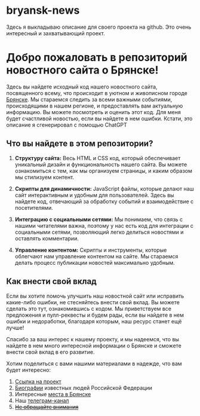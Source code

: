 # bryansk-news
Здесь я выкладываю описание для своего проекта на github. Это очень интересный и захватывающий проект. 

# Добро пожаловать в репозиторий новостного сайта о Брянске!

Здесь вы найдете исходный код нашего новостного сайта, посвященного всему, что происходит в уютном и живописном городе [Брянске](https://32q.ru). Мы стараемся следить за всеми важными событиями, происходящими в нашем регионе, и предоставлять вам актуальную информацию. Вы можете посмотреть и оценить этот код. Для меня будет счастливой новостью, если вы найдете в нем ошибки. Кстати, это описание я сгенерировал с помощью ChatGPT

## Что вы найдете в этом репозитории?

1. **Структуру сайта:** Весь HTML и CSS код, который обеспечивает уникальный дизайн и функциональность нашего сайта. Вы можете ознакомиться с тем, как мы организуем страницы, и каким образом мы стилизуем контент.

2. **Скрипты для динамичности:** JavaScript файлы, которые делают наш сайт интерактивным и удобным для пользователей. Здесь вы найдете код, отвечающий за обработку событий и взаимодействие с посетителями.

3. **Интеграцию с социальными сетями:** Мы понимаем, что связь с нашими читателями важна, поэтому у нас есть код для интеграции с социальными сетями, позволяющий легко делиться новостями и оставлять комментарии.

4. **Управление контентом:** Скрипты и инструменты, которые облегчают нам управление контентом на сайте. Мы стараемся делать процесс публикации новостей максимально удобным.

## Как внести свой вклад

Если вы хотите помочь улучшить наш новостной сайт или исправить какие-либо ошибки, не стесняйтесь внести свой вклад. Вы можете сделать это тут, ознакомившись с кодом. Мы приветствуем все предложения и пулл-реквесты и будем рады, если вы найдете в нем ошибки и недоработки, благодаря которым, наш ресурс станет ещё лучше!

Спасибо за ваш интерес к нашему проекту, и мы надеемся, что вы найдете в нем много интересной информации о Брянске и сможете внести свой вклад в его развитие.

Хотим поделиться с вами нашими материалами в надежде, что вам будет интересно:
1. [Ссылка на проект](https://32q.ru/)
2. [Биографии](https://32q.ru/biografii) известных людей Российской Федерации
3. Интересные [места в Брянске](https://32q.ru/interesnye-mesta)
4. Наш [телеграм-канал](https://tgstat.ru/channel/@rakyrs32)
5. ~~[Не обращайте внимания](http://brw-mebel.ru/)~~

